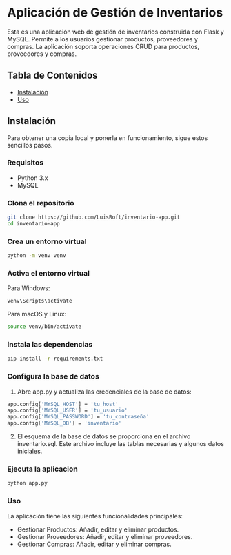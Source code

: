# Aplicación de Gestión de Inventarios

Esta es una aplicación web de gestión de inventarios construida con Flask y MySQL. Permite a los usuarios gestionar productos, proveedores y compras. La aplicación soporta operaciones CRUD para productos, proveedores y compras.

## Tabla de Contenidos

- [Instalación](#instalación)
- [Uso](#uso)

## Instalación

Para obtener una copia local y ponerla en funcionamiento, sigue estos sencillos pasos.

### Requisitos

- Python 3.x
- MySQL

### Clona el repositorio

```bash
git clone https://github.com/LuisRoft/inventario-app.git
cd inventario-app
```

### Crea un entorno virtual

```bash
python -m venv venv
```

### Activa el entorno virtual
Para Windows:

```bash
venv\Scripts\activate
```

Para macOS y Linux:

```bash
source venv/bin/activate
```

### Instala las dependencias

```bash
pip install -r requirements.txt
```

### Configura la base de datos
1. Abre app.py y actualiza las credenciales de la base de datos:

```bash
app.config['MYSQL_HOST'] = 'tu_host'
app.config['MYSQL_USER'] = 'tu_usuario'
app.config['MYSQL_PASSWORD'] = 'tu_contraseña'
app.config['MYSQL_DB'] = 'inventario'
```

2. El esquema de la base de datos se proporciona en el archivo inventario.sql. Este archivo incluye las tablas necesarias y algunos datos iniciales.


### Ejecuta la aplicacion

```bash
python app.py
```

### Uso
La aplicación tiene las siguientes funcionalidades principales:

- Gestionar Productos: Añadir, editar y eliminar productos.
- Gestionar Proveedores: Añadir, editar y eliminar proveedores.
- Gestionar Compras: Añadir, editar y eliminar compras.
